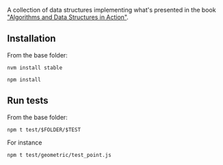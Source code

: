 A collection of data structures implementing what's presented in the book ["Algorithms and Data Structures in Action"](https://www.manning.com/books/algorithms-and-data-structures-in-action#toc).

## Installation

From the base folder:

```
nvm install stable

npm install
```


## Run tests

From the base folder:

```
npm t test/$FOLDER/$TEST
```

For instance

```
npm t test/geometric/test_point.js
```
